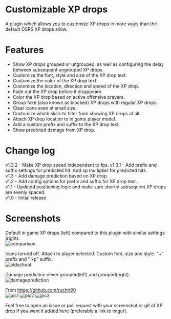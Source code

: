 # Customizable XP drops
A plugin which allows you to customize XP drops in more ways than the default OSRS XP drops allow.

# Features
- Show XP drops grouped or ungrouped, as well as configuring the delay between subsequent ungrouped XP drops.
- Customize the font, style and size of the XP drop text.
- Customize the color of the XP drop text.
- Customize the location, direction and speed of the XP drop.
- Fade out the XP drop before it disappears.
- Color the XP drop based on active offensive prayers.
- Group fake (also known as blocked) XP drops with regular XP drops.
- Clear icons even at small size.
- Customize which skills to filter from showing XP drops at all.
- Attach XP drop location to in game player model.
- Add a custom prefix and suffix to the XP drop text.
- Show predicted damage from XP drop.

# Change log
v1.3.2 - Make XP drop speed independent to fps. 
v1.3.1 - Add prefix and suffix settings for predicted hit. Add xp multiplier for predicted hits.\
v1.3 - Add damage prediction based on XP drop.\
v1.2 - Add config options for prefix and suffix for XP drop text.\
v1.1 - Updated positioning logic and make sure shortly subsequent XP drops are evenly spaced.\
v1.0 - Initial release

# Screenshots
Default in game XP drops (left) compared to this plugin with similar settings (right).\
![comparison](https://i.imgur.com/UV0b0dJ.png)

Icons turned off. Attach to player selected. Custom font, size and style. "+" prefix and " xp" suffix.\
![oldschool](https://i.imgur.com/u6sO5QK.png)

Damage prediction never grouped(left) and grouped(right).\
![damageprediction](https://i.imgur.com/MPdFFvy.png)

From https://github.com/ruchir90 \
![pic1](https://i.imgur.com/8W9zE8g.png)
![pic2](https://i.imgur.com/ZFpgKa1.png)
![pic3](https://i.imgur.com/sSabp2c.gif)

Feel free to open an issue or pull request with your screenshot or gif of XP drop if you want it added here (preferably a link to imgur).
